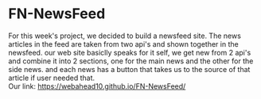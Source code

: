 # FN-NewsFeed
For this week's project, we decided to build a newsfeed site.
The news articles in the feed are taken from two api's and shown together in the newsfeed.
our web site basiclly speaks for it self, we get new from 2 api's and combine it into 2 sections, one for the main news and the other for the side news.
and each news has a button that takes us to the source of that article if user needed that.  
Our link:
https://webahead10.github.io/FN-NewsFeed/